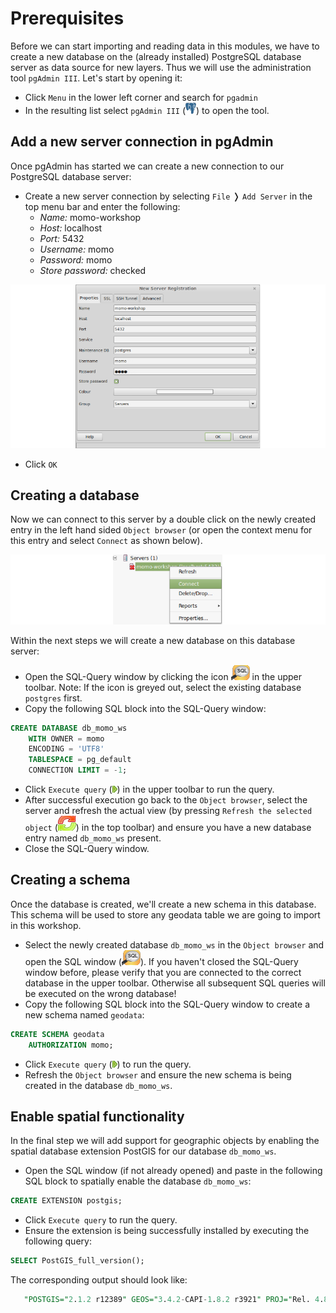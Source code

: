 # Prerequisites

Before we can start importing and reading data in this modules, we have to create
a new database on the (already installed) PostgreSQL database server as data
source for new layers. Thus we will use the administration tool `pgAdmin III`.
Let's start by opening it:

* Click `Menu` in the lower left corner and search for `pgadmin`
* In the resulting list select `pgAdmin III` (![pgadmin](../../assets/pgadmin_logo.png)) to
  open the tool.

## Add a new server connection in pgAdmin

Once pgAdmin has started we can create a new connection to our PostgreSQL database
server:

* Create a new server connection by selecting `File` &#10093; `Add Server` in
  the top menu bar and enter the following:
    * *Name:* momo-workshop
    * *Host:* localhost
    * *Port:* 5432
    * *Username:* momo
    * *Password:* momo
    * *Store password:* checked

![](../../assets/pgadmin_new_server_connection.png)

* Click `OK`

## Creating a database

Now we can connect to this server by a double click on the newly created entry
in the left hand sided `Object browser` (or open the context menu for this entry
and select `Connect` as shown below).

![](../../assets/pgadmin_connect_database.png)

Within the next steps we will create a new database on this database server:

* Open the SQL-Query window by clicking the icon
![](../../assets/pgadmin_open_query_window.png) in the upper toolbar. Note:
If the icon is greyed out, select the existing database `postgres` first.
* Copy the following SQL block into the SQL-Query window:
```sql
CREATE DATABASE db_momo_ws
    WITH OWNER = momo
    ENCODING = 'UTF8'
    TABLESPACE = pg_default
    CONNECTION LIMIT = -1;
```
* Click `Execute query` (![](../../assets/pgadmin_run_query.png)) in the upper
  toolbar to run the query.
* After successful execution go back to the `Object browser`, select the server
  and refresh the actual view (by pressing `Refresh the selected object`
  (![](../../assets/pgadmin_refresh_selected.png)) in the top toolbar) and ensure
  you have a new database entry named `db_momo_ws` present.
* Close the SQL-Query window.

## Creating a schema

Once the database is created, we'll create a new schema in this database. This
schema will be used to store any geodata table we are going to import in this
workshop.

* Select the newly created database `db_momo_ws` in the `Object browser` and
  open the SQL window (![](../../assets/pgadmin_open_query_window.png)). If you
  haven't closed the SQL-Query window before, please verify that you are
  connected to the correct database in the upper toolbar. Otherwise all
  subsequent SQL queries will be executed on the wrong database!
* Copy the following SQL block into the SQL-Query window to create a new schema
  named `geodata`:
```sql
CREATE SCHEMA geodata
    AUTHORIZATION momo;
```
* Click `Execute query` (![](../../assets/pgadmin_run_query.png)) to run the query.
* Refresh the `Object browser` and ensure the new schema is being created in
  the database `db_momo_ws`.

## Enable spatial functionality

In the final step we will add support for geographic objects by enabling the
spatial database extension PostGIS for our database `db_momo_ws`.

* Open the SQL window (if not already opened) and paste in the following SQL
  block to spatially enable the database `db_momo_ws`:
```sql
CREATE EXTENSION postgis;
```
* Click `Execute query` to run the query.
* Ensure the extension is being successfully installed by executing the
  following query:
```sql
SELECT PostGIS_full_version();
```
   The corresponding output should look like:
```sql
   "POSTGIS="2.1.2 r12389" GEOS="3.4.2-CAPI-1.8.2 r3921" PROJ="Rel. 4.8.0, 6 March 2012" GDAL="GDAL 1.10.1, released 2013/08/26" LIBXML="2.9.1" LIBJSON="UNKNOWN" RASTER"
```
